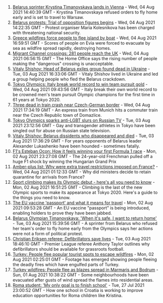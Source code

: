 1. [Belarus sprinter Krystina Timanovskaya lands in Vienna](https://www.bbc.co.uk/news/world-europe-58081254) - Wed, 04 Aug 2021 14:40:39 GMT - Krystina Timanovskaya refused orders to fly home early and is set to travel to Warsaw.
2. [Belarus protests: Trial of opposition figures begins](https://www.bbc.co.uk/news/world-europe-58083672) - Wed, 04 Aug 2021 14:22:35 GMT - Protest organiser Maria Kolesnikova has been charged with threatening national security.
3. [Greece wildfires force people to flee island by boat](https://www.bbc.co.uk/news/world-europe-58093275) - Wed, 04 Aug 2021 16:59:51 GMT - Scores of people on Evia were forced to evacuate by sea as wildfire spread rapidly, destroying homes.
4. [Migrant Channel crossings: 281 people reach the UK](https://www.bbc.co.uk/news/uk-england-kent-58083490) - Wed, 04 Aug 2021 06:56:15 GMT - The Home Office says the rising number of people making the "dangerous" crossing is unacceptable.
5. [Vitaly Shishov: Head of Belarus exiles group found dead in Ukraine](https://www.bbc.co.uk/news/world-europe-58065313) - Tue, 03 Aug 2021 16:33:06 GMT - Vitaly Shishov lived in Ukraine and led a group helping people who fled the Belarus crackdown.
6. [Tokyo Olympics: Italy break world record to win team pursuit gold](https://www.bbc.co.uk/sport/olympics/58085705) - Wed, 04 Aug 2021 09:43:56 GMT - Italy break their own world record to be crowned men's team pursuit Olympic champions for the first time in 61 years at Tokyo 2020.
7. [Three dead in train crash near Czech-German border](https://www.bbc.co.uk/news/world-europe-58083778) - Wed, 04 Aug 2021 17:34:19 GMT - An express train from Munich hits a commuter train near the Czech Republic town of Domazlice.
8. [Tokyo Olympics sparks anti-LGBT slurs on Russian TV](https://www.bbc.co.uk/news/world-europe-58029133) - Tue, 03 Aug 2021 23:12:56 GMT - Gay and transgender athletes in Tokyo have been singled out for abuse on Russian state television.
9. [Vitaly Shishov: Belarus dissidents who disappeared and died](https://www.bbc.co.uk/news/world-europe-58079461) - Tue, 03 Aug 2021 17:36:29 GMT - For years opponents of Belarus leader Alexander Lukashenko have been hounded - sometimes fatally.
10. [F1's Esteban Ocon: How it feels winning your first Formula 1 race](https://www.bbc.co.uk/news/world-us-canada-58061076) - Mon, 02 Aug 2021 23:27:08 GMT - The 24-year-old Frenchman pulled off a huge F1 shock by winning the Hungarian Grand Prix
11. [Amber-plus list: Why were extra travel restrictions imposed on France?](https://www.bbc.co.uk/news/58061520) - Wed, 04 Aug 2021 01:12:33 GMT - Why did ministers decide to retain quarantine for arrivals from France?
12. [Sport climbing makes its Olympic debut - here's all you need to know](https://www.bbc.co.uk/sport/olympics/57998157) - Mon, 02 Aug 2021 16:51:25 GMT - Climbing is the last of the new Olympic sports to make its appearance at Tokyo 2020. Here's a guide to the things you need to know.
13. [The EU vaccine 'passport' and what it means for travel](https://www.bbc.co.uk/news/explainers-57665765) - Mon, 02 Aug 2021 09:53:28 GMT - An EU vaccine "passport" is being introduced, enabling holders to prove they have been jabbed.
14. [Belarus Olympian Timanovskaya: 'When it's safe, I want to return home'](https://www.bbc.co.uk/news/world-europe-58072913) - Tue, 03 Aug 2021 15:39:56 GMT - A sprinter from Belarus who refused her team's order to fly home early from the Olympics says her actions were not a form of political protest.
15. [Christian Eriksen referee: Defibrillators save lives](https://www.bbc.co.uk/sport/av/football/58080593) - Tue, 03 Aug 2021 18:46:10 GMT - Premier League referee Anthony Taylor outlines why defibrillators should be available for grassroots football.
16. [Turkey: People flee popular tourist spots to escape wildfires](https://www.bbc.co.uk/news/world-europe-58051746) - Mon, 02 Aug 2021 02:25:01 GMT - Footage has emerged showing people fleeing the deadly fires which have engulfed parts of Turkey.
17. [Turkey wildfires: People flee as blazes spread in Marmaris and Bodrum](https://www.bbc.co.uk/news/world-58038753) - Sun, 01 Aug 2021 10:38:22 GMT - Some neighbourhoods have been evacuated after gusts of wind spread the flames into residential areas.
18. [Roma student: 'My only goal is to finish school'](https://www.bbc.co.uk/news/world-europe-57978365) - Tue, 27 Jul 2021 23:00:52 GMT - How one school in Croatia is working to improve education opportunities for Roma children like Kristina.
